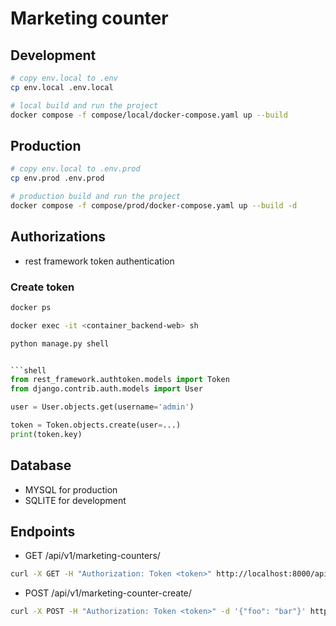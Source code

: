 # Marketing counter

## Development

```sh
# copy env.local to .env
cp env.local .env.local
```

```sh
# local build and run the project
docker compose -f compose/local/docker-compose.yaml up --build
```

## Production

```sh
# copy env.local to .env.prod
cp env.prod .env.prod
```

```sh
# production build and run the project
docker compose -f compose/prod/docker-compose.yaml up --build -d
```

## Authorizations

- rest framework token authentication

### Create token

```sh
docker ps
```

```sh
docker exec -it <container_backend-web> sh
```

```sh
python manage.py shell
```

```python

```shell
from rest_framework.authtoken.models import Token
from django.contrib.auth.models import User

user = User.objects.get(username='admin')

token = Token.objects.create(user=...)
print(token.key)
```

## Database

- MYSQL for production
- SQLITE for development
  
## Endpoints

- GET /api/v1/marketing-counters/

```sh
curl -X GET -H "Authorization: Token <token>" http://localhost:8000/api/v1/marketing-counters/
```

- POST /api/v1/marketing-counter-create/

```sh
curl -X POST -H "Authorization: Token <token>" -d '{"foo": "bar"}' http://localhost:8000/api/v1/marketing-counter-create/
```
